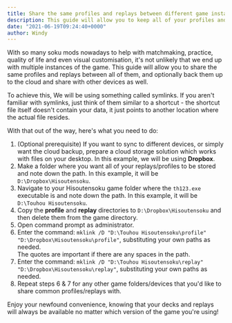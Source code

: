 ```yaml
---
title: Share the same profiles and replays between different game installations and devices
description: This guide will allow you to keep all of your profiles and replays in the same place!
date: "2021-06-19T09:24:40+0000"
author: Windy
---
```


With so many soku mods nowadays to help with matchmaking, practice, quality of life and even visual customisation, it's not unlikely that we end up with multiple instances of the game. This guide will allow you to share the same profiles and replays between all of them, and optionally back them up to the cloud and share with other devices as well. 

To achieve this, We will be using something called symlinks. If you aren't familiar with symlinks, just think of them similar to a shortcut - the shortcut file itself doesn't contain your data, it just points to another location where the actual file resides.

With that out of the way, here's what you need to do:
1. (Optional prerequisite) If you want to sync to different devices, or simply want the cloud backup, prepare a cloud storage solution which works with files on your desktop. In this example, we will be using **Dropbox**.
2. Make a folder where you want all of your replays/profiles to be stored and note down the path. In this example, it will be `D:\Dropbox\Hisoutensoku`.
3. Navigate to your Hisoutensoku game folder where the `th123.exe` executable is and note down the path. In this example, it will be `D:\Touhou Hisoutensoku`.
4. Copy the **profile** and **replay** directories to `D:\Dropbox\Hisoutensoku` and then delete them from the game directory.
5. Open command prompt as administrator.
6. Enter the command: `mklink /D "D:\Touhou Hisoutensoku\profile" "D:\Dropbox\Hisoutensoku\profile"`, substituting your own paths as needed. \
   The quotes are important if there are any spaces in the path.
7. Enter the command: `mklink /D "D:\Touhou Hisoutensoku\replay" "D:\Dropbox\Hisoutensoku\replay"`, substituting your own paths as needed.
8. Repeat steps 6 & 7 for any other game folders/devices that you'd like to share common profiles/replays with.

Enjoy your newfound convenience, knowing that your decks and replays will always be available no matter which version of the game you're using!
